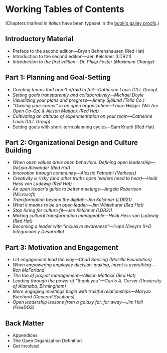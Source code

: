 # Working Tables of Contents

(Chapters marked _in italics_ have been typeset in the [book's galley proofs](https://github.com/open-organization-ambassadors/open-org-leaders-manual/tree/master/second-edition).)

## Introductory Material

- Preface to the second edition—Bryan Behrenshausen (Red Hat)
- Introduction to the second edition—Jen Kelchner (LDR21)
- _Introduction to the first edition—Dr. Philip Foster (Maximum Change)_

## Part 1: Planning and Goal-Setting

- _Creating teams that aren't afraid to fail—Catherine Louis (CLL Group)_
- _Setting goals transparently and collaboratively—Michael Doyle_
- _Visualizing your plans and progress—Jimmy Sjölund (Telia Co.)_
- _"Owning your career" in an open organization—Laura Hilliger (We Are Open Co-Op) & Allison Matlack (Red Hat)_
- _Cultivating an attitude of experimentation on your team—Catherine Louis (CLL Group)_
- Setting goals with short-term planning cycles—Sam Knuth (Red Hat)

## Part 2: Organizational Design and Culture Building

- _When open values drive open behaviors: Defining open leadership—DeLisa Alexander (Red Hat)_
- _Innovation through community—Alessio Fattorini (Nethesis)_
- _Creativity is risky (and other truths open leaders need to hear)—Heidi Hess von Ludewig (Red Hat)_
- _An open leader's guide to better meetings—Angela Robertson (Microsoft)_
- _Transformation beyond the digital—Jen Kelchner (LDR21)_
- _What it means to be an open leader—Jim Whitehurst (Red Hat)_
- _Stop hiring for culture fit—Jen Kelchner (LDR21)_
- _Making cultural transformation manageable—Heidi Hess von Ludewig (Red Hat)_
- _Becoming a leader with "inclusive awareness"—Irupé Niveyro (I+D Integración y Desarrollo)_

## Part 3: Motivation and Engagement

- _Let engagement lead the way—Chad Sansing (Mozilla Foundation)_
- _When empowering employee decision-making, intent is everything—Ron McFarland_
- _The tao of project management—Allison Matlack (Red Hat)_
- _Leading through the power of "thank you"—Curtis A. Carver (Unviersity of Alamaba, Birmingham)_
- _More engaging meetings begin with trustful relationships—MaryJo Burchard (Concord Solutions)_
- _Open leadership lessons from a galaxy far, far away—Jim Hall (FreeDOS)_

## Back Matter

- Appendices
- The Open Organization Definition
- Get Involved
